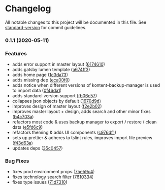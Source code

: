 # Changelog

All notable changes to this project will be documented in this file. See [standard-version](https://github.com/conventional-changelog/standard-version) for commit guidelines.

### 0.1.1 (2020-05-11)


### Features

* adds error support in master layout ([6174610](https://github.com/Kentico/kontent-template-manager/commit/61746105d1f0e45407be4fadb38952f2be9455cb))
* adds gatsby lumen template ([a674ff3](https://github.com/Kentico/kontent-template-manager/commit/a674ff3756aab5e8d287a68f31f1a3672fde4376))
* adds home page ([1c3da73](https://github.com/Kentico/kontent-template-manager/commit/1c3da7376fa44e50cd10419b39e03972f37a2a60))
* adds missing dep ([eca00f0](https://github.com/Kentico/kontent-template-manager/commit/eca00f0c63cb17730addc28ab1d11860ff569cb8))
* adds notice when different versions of kontent-backup-manager is used to import data ([0f46da1](https://github.com/Kentico/kontent-template-manager/commit/0f46da187c77ea959bfe71d54b2322635aab4324))
* adds standard-version support ([fb06c57](https://github.com/Kentico/kontent-template-manager/commit/fb06c57c6c6468eadcb6108deac07e59c13cfcac))
* collapses json objects by default ([1670d9d](https://github.com/Kentico/kontent-template-manager/commit/1670d9def759a1c3b96e2ab289bcc44d926fcacf))
* improves design of master layout ([f2e2b02](https://github.com/Kentico/kontent-template-manager/commit/f2e2b028d6f5ba03a27b3656784ccfba48950222))
* improves master layout + design, adds search and other minor fixes ([b4c703a](https://github.com/Kentico/kontent-template-manager/commit/b4c703abd03bb948b27e0784078b660cf246943a))
* refactors most code & uses backup manager to export / restore / clean data ([e5fd6c9](https://github.com/Kentico/kontent-template-manager/commit/e5fd6c9bcc14424b9f2e939daaa7b927bc6a9e6f))
* refactors theming & adds UI components ([c976df1](https://github.com/Kentico/kontent-template-manager/commit/c976df11ca0d7f0eecddc15153d2a1f041d1e3c0))
* sets up prettier & adheres to tslint rules, improves import file preview ([f43d63a](https://github.com/Kentico/kontent-template-manager/commit/f43d63a9ad151c959f9200aad6cd0e4e5a5cd254))
* updates deps ([35c0457](https://github.com/Kentico/kontent-template-manager/commit/35c0457e43806f6b8818b3011f8a03d71f841d7a))


### Bug Fixes

* fixes prod environment props ([75e59c4](https://github.com/Kentico/kontent-template-manager/commit/75e59c4202fec7a559a8e397a38b63fdac3d6813))
* fixes technology search filter ([7610334](https://github.com/Kentico/kontent-template-manager/commit/76103348359a5b03919d02f68ef8f60fcd20fe51))
* fixes type issues ([71d7310](https://github.com/Kentico/kontent-template-manager/commit/71d7310a6162ef7b31bf4172a7f34d5d26a3a188))
